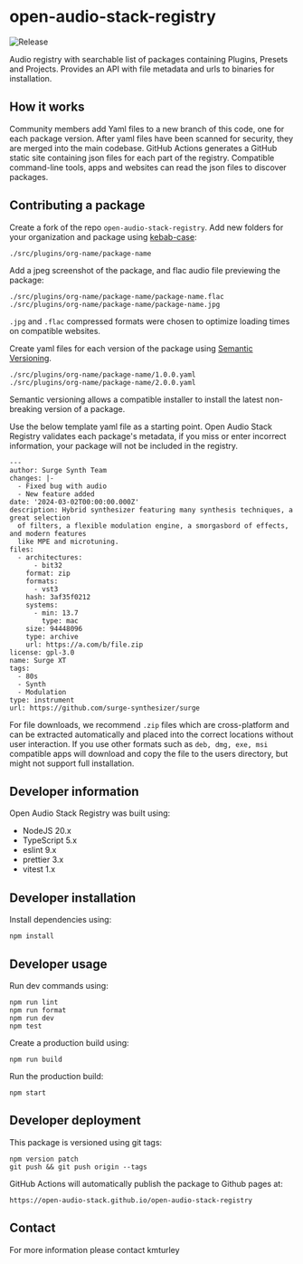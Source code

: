 # open-audio-stack-registry

![Release](https://github.com/open-audio-stack/open-audio-stack-registry/workflows/Release/badge.svg)

Audio registry with searchable list of packages containing Plugins, Presets and Projects. Provides an API with file metadata and urls to binaries for installation.

## How it works

Community members add Yaml files to a new branch of this code, one for each package version.
After yaml files have been scanned for security, they are merged into the main codebase.
GitHub Actions generates a GitHub static site containing json files for each part of the registry.
Compatible command-line tools, apps and websites can read the json files to discover packages.

## Contributing a package

Create a fork of the repo `open-audio-stack-registry`. Add new folders for your organization and package using [kebab-case](https://developer.mozilla.org/en-US/docs/Glossary/Kebab_case):

    ./src/plugins/org-name/package-name

Add a jpeg screenshot of the package, and flac audio file previewing the package:

    ./src/plugins/org-name/package-name/package-name.flac
    ./src/plugins/org-name/package-name/package-name.jpg

`.jpg` and `.flac` compressed formats were chosen to optimize loading times on compatible websites.

Create yaml files for each version of the package using [Semantic Versioning](https://semver.org).

    ./src/plugins/org-name/package-name/1.0.0.yaml
    ./src/plugins/org-name/package-name/2.0.0.yaml

Semantic versioning allows a compatible installer to install the latest non-breaking version of a package.

Use the below template yaml file as a starting point. Open Audio Stack Registry validates each package's metadata,
if you miss or enter incorrect information, your package will not be included in the registry.

    ---
    author: Surge Synth Team
    changes: |-
      - Fixed bug with audio
      - New feature added
    date: '2024-03-02T00:00:00.000Z'
    description: Hybrid synthesizer featuring many synthesis techniques, a great selection
      of filters, a flexible modulation engine, a smorgasbord of effects, and modern features
      like MPE and microtuning.
    files:
      - architectures:
          - bit32
        format: zip
        formats:
          - vst3
        hash: 3af35f0212
        systems:
          - min: 13.7
            type: mac
        size: 94448096
        type: archive
        url: https://a.com/b/file.zip
    license: gpl-3.0
    name: Surge XT
    tags:
      - 80s
      - Synth
      - Modulation
    type: instrument
    url: https://github.com/surge-synthesizer/surge

For file downloads, we recommend `.zip` files which are cross-platform and can be extracted automatically and placed into the correct locations without user interaction.
If you use other formats such as `deb, dmg, exe, msi` compatible apps will download and copy the file to the users directory, but might not support full installation.

## Developer information

Open Audio Stack Registry was built using:

- NodeJS 20.x
- TypeScript 5.x
- eslint 9.x
- prettier 3.x
- vitest 1.x

## Developer installation

Install dependencies using:

    npm install

## Developer usage

Run dev commands using:

    npm run lint
    npm run format
    npm run dev
    npm test

Create a production build using:

    npm run build

Run the production build:

    npm start

## Developer deployment

This package is versioned using git tags:

    npm version patch
    git push && git push origin --tags

GitHub Actions will automatically publish the package to Github pages at:

    https://open-audio-stack.github.io/open-audio-stack-registry

## Contact

For more information please contact kmturley

